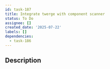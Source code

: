 ```yaml
---
id: task-187
title: Integrate twerge with component scanner
status: To Do
assignee: []
created_date: '2025-07-22'
labels: []
dependencies:
  - task-186
---
```


## Description
